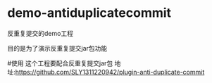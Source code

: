 # demo-antiduplicatecommit
反重复提交的demo工程

目的是为了演示反重复提交jar包功能

#使用
这个工程要配合反重复提交jar包
地址:https://github.com/SLY1311220942/plugin-anti-duplicate-commit

